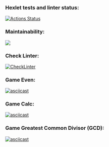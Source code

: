 ### Hexlet tests and linter status:
[![Actions Status](https://github.com/SergeyGorbatov/frontend-project-lvl1/workflows/hexlet-check/badge.svg)](https://github.com/SergeyGorbatov/frontend-project-lvl1/actions)

### Maintainability:
<a href="https://codeclimate.com/github/SergeyGorbatov/frontend-project-lvl1/maintainability"><img src="https://api.codeclimate.com/v1/badges/91a9ae512b41fd7fae7a/maintainability" /></a>

### Check Linter:
[![CheckLinter](https://github.com/SergeyGorbatov/frontend-project-lvl1/workflows/CheckLinter/badge.svg)](https://github.com/SergeyGorbatov/frontend-project-lvl1/actions/workflows/CheckLinter.yml)

### Game Even:
[![asciicast](https://asciinema.org/a/ZeThrts8PN8q0e0gHB9UINdzv.svg)](https://asciinema.org/a/ZeThrts8PN8q0e0gHB9UINdzv)

### Game Calc:
[![asciicast](https://asciinema.org/a/hmoe3ALHtDtEoTBkOVxh9Z1DL.svg)](https://asciinema.org/a/hmoe3ALHtDtEoTBkOVxh9Z1DL)

### Game Greatest Common Divisor (GCD):
[![asciicast](https://asciinema.org/a/bn1ISMZN1DI8WDcLboOExKQyt.svg)](https://asciinema.org/a/bn1ISMZN1DI8WDcLboOExKQyt)